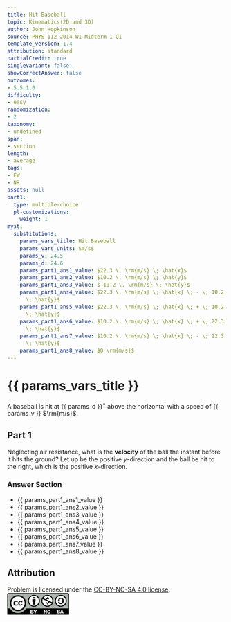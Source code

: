 ```yaml
---
title: Hit Baseball
topic: Kinematics(2D and 3D)
author: John Hopkinson
source: PHYS 112 2014 W1 Midterm 1 Q1
template_version: 1.4
attribution: standard
partialCredit: true
singleVariant: false
showCorrectAnswer: false
outcomes:
- 5.5.1.0
difficulty:
- easy
randomization:
- 2
taxonomy:
- undefined
span:
- section
length:
- average
tags:
- EW
- NR
assets: null
part1:
  type: multiple-choice
  pl-customizations:
    weight: 1
myst:
  substitutions:
    params_vars_title: Hit Baseball
    params_vars_units: $m/s$
    params_v: 24.5
    params_d: 24.6
    params_part1_ans1_value: $22.3 \, \rm{m/s} \; \hat{x}$
    params_part1_ans2_value: $10.2 \, \rm{m/s} \; \hat{y}$
    params_part1_ans3_value: $-10.2 \, \rm{m/s} \; \hat{y}$
    params_part1_ans4_value: $22.3 \, \rm{m/s} \; \hat{x} \; - \; 10.2 \, \rm{m/s}
      \; \hat{y}$
    params_part1_ans5_value: $22.3 \, \rm{m/s} \; \hat{x} \; + \; 10.2 \, \rm{m/s}
      \; \hat{y}$
    params_part1_ans6_value: $10.2 \, \rm{m/s} \; \hat{x} \; + \; 22.3 \, \rm{m/s}
      \; \hat{y}$
    params_part1_ans7_value: $10.2 \, \rm{m/s} \; \hat{x} \; - \; 22.3 \, \rm{m/s}
      \; \hat{y}$
    params_part1_ans8_value: $0 \rm{m/s}$
---
```

# {{ params_vars_title }}
A baseball is hit at {{ params_d }}$^\circ$ above the horizontal with a speed of {{ params_v }} $\rm{m/s}$.

## Part 1

Neglecting air resistance, what is the **velocity** of the ball the instant before it hits the ground? Let up be the positive $y$-direction and the ball be hit to the right, which is the positive $x$-direction.

### Answer Section

- {{ params_part1_ans1_value }}
- {{ params_part1_ans2_value }}
- {{ params_part1_ans3_value }}
- {{ params_part1_ans4_value }}
- {{ params_part1_ans5_value }}
- {{ params_part1_ans6_value }}
- {{ params_part1_ans7_value }}
- {{ params_part1_ans8_value }}

## Attribution

Problem is licensed under the [CC-BY-NC-SA 4.0 license](https://creativecommons.org/licenses/by-nc-sa/4.0/).<br> ![The Creative Commons 4.0 license requiring attribution-BY, non-commercial-NC, and share-alike-SA license.](https://raw.githubusercontent.com/firasm/bits/master/by-nc-sa.png)